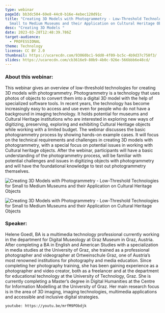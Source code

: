 ```yaml
---
type: webinar
pageId: bb3dc504-69e8-44c0-b16e-4ebec120d91c
title: "Creating 3D Models with Photogrammetry - Low-Threshold Technologies for
  Small to Medium Museums and their Application on Cultural Heritage Objects "
desc: "Creating 3D Models "
date: 2023-03-28T12:48:39.786Z
target-audience:
  - PROFESSIONAL
theme: Technology
license: CC BY 2.0
thumbnail: https://ucarecdn.com/93060bc1-9dd0-4f09-bc5c-4b9d37c750f3/
slides: https://ucarecdn.com/cb3616e9-80b9-4b0c-926e-566bbb6e48cd/
---
```

### About this webinar:

This webinar gives an overview of low-threshold technologies for creating 3D models with photogrammetry. Photogrammetry is a technology that uses photos of objects to convert them into a digital 3D model with the help of specialized software tools. In recent years, the technology has become increasingly easy to access and use even for people who do not have a background in imaging technology. It holds potential for museums and Cultural Heritage institutions who are interested in exploring new ways of digitizing, preserving, exploring and exhibiting Cultural Heritage objects while working with a limited budget. The webinar discusses the basic photogrammetry process by showing hands-on example cases. It will focus on the technical requirements and challenges in creating 3D models with photogrammetry, with a special focus on potential issues in working with Cultural heritage objects. After the webinar, participants will have a basic understanding of the photogrammetry process, will be familiar with potential challenges and issues in digitizing objects with photogrammetry and will have the foundational knowledge to test out photogrammetry themselves.

![Creating 3D Models with Photogrammetry - Low-Threshold Technologies for Small to Medium Museums and their Application on Cultural Heritage Objects ](https://ucarecdn.com/8ac6c0b9-266b-42a5-b389-6093431f14bc/ "Creating 3D Models with Photogrammetry - Low-Threshold Technologies for Small to Medium Museums and their Application on Cultural Heritage Objects ")

![Creating 3D Models with Photogrammetry - Low-Threshold Technologies for Small to Medium Museums and their Application on Cultural Heritage Objects ](https://ucarecdn.com/d81ffe2f-6282-432a-9e0d-b0891f0729d0/ "Creating 3D Models with Photogrammetry - Low-Threshold Technologies for Small to Medium Museums and their Application on Cultural Heritage Objects ")



### Speaker:

Helene Goedl, BA is a multimedia technology professional currently working in the department for Digital Museology at Graz Museum in Graz, Austria. After completing a BA in English and American Studies with a specialization in media studies at the University of Graz, she trained as a professional photographer and videographer at Ortweinschule Graz, one of Austria’s most renowned institutions for photography and media education. Since completing her photography training, she has been gaining experience as a photographer and video creator, both as a freelancer and at the department for educational technology at the University of Technology, Graz. She is currently completing a Master’s degree in Digital Humanities at the Centre for Information Modelling at the University of Graz. Her main research focus is in the area of 3D imaging, imaging technologies, multimedia applications and accessible and inclusive digital strategies.

`youtube: https://youtu.be/mrfM9PObdjk`